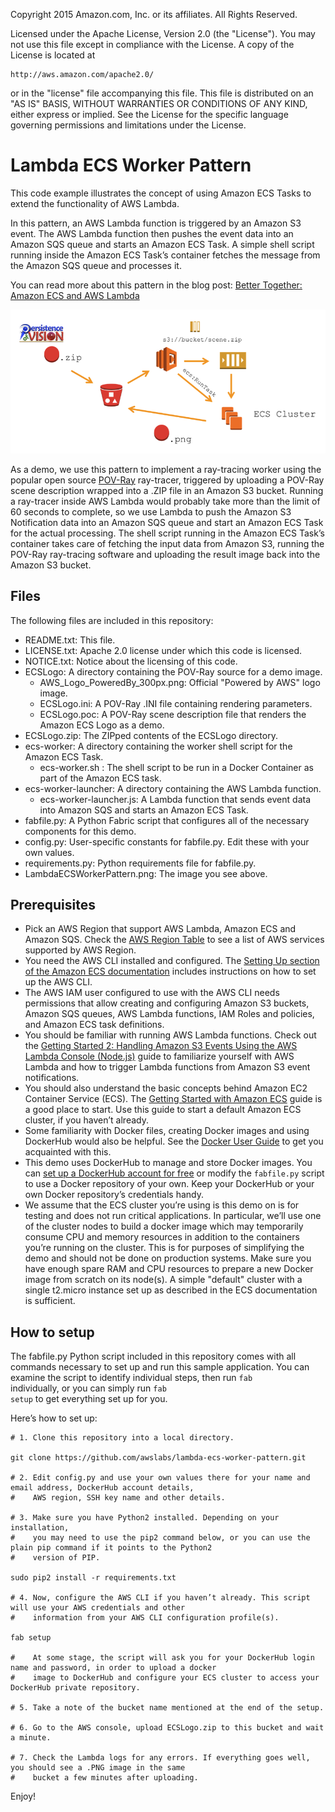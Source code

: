 Copyright 2015 Amazon.com, Inc. or its affiliates. All Rights Reserved.

Licensed under the Apache License, Version 2.0 (the "License").
You may not use this file except in compliance with the License.
A copy of the License is located at

    http://aws.amazon.com/apache2.0/

or in the "license" file accompanying this file.
This file is distributed on an "AS IS" BASIS, WITHOUT WARRANTIES OR CONDITIONS OF ANY KIND, either express or implied.
See the License for the specific language governing permissions and limitations under the License.

# Lambda ECS Worker Pattern

This code example illustrates the concept of using Amazon ECS Tasks to extend the functionality of AWS Lambda.

In this pattern, an AWS Lambda function is triggered by an Amazon S3 event. The AWS Lambda function then pushes the
event data into an Amazon SQS queue and starts an Amazon ECS Task. A simple shell script running inside the Amazon ECS
Task’s container fetches the message from the Amazon SQS queue and processes it.

You can read more about this pattern in the blog post: [Better Together: Amazon ECS and AWS Lambda](https://aws.amazon.com/blogs/compute/better-together-amazon-ecs-and-aws-lambda/)

![Architecture overview of the Lambda ECS Worker Pattern](LambdaECSWorkerPattern.png)

As a demo, we use this pattern to implement a ray-tracing worker using the popular open source
[POV-Ray](http://www.povray.org/) ray-tracer, triggered by uploading a POV-Ray scene description wrapped
into a .ZIP file in an Amazon S3 bucket. Running a ray-tracer inside AWS Lambda would probably take more than the
limit of 60 seconds to complete, so we use Lambda to push the Amazon S3 Notification data into an Amazon SQS queue and
start an Amazon ECS Task for the actual processing. The shell script running in the Amazon ECS Task’s container takes
care of fetching the input data from Amazon S3, running the POV-Ray ray-tracing software and uploading the result image
back into the Amazon S3 bucket.

## Files

The following files are included in this repository:

* README.txt: This file.
* LICENSE.txt: Apache 2.0 license under which this code is licensed.
* NOTICE.txt: Notice about the licensing of this code.
* ECSLogo: A directory containing the POV-Ray source for a demo image.
  * AWS_Logo_PoweredBy_300px.png: Official "Powered by AWS" logo image.
  * ECSLogo.ini: A POV-Ray .INI file containing rendering parameters.
  * ECSLogo.poc: A POV-Ray scene description file that renders the Amazon ECS Logo as a demo.
* ECSLogo.zip: The ZIPped contents of the ECSLogo directory.
* ecs-worker: A directory containing the worker shell script for the Amazon ECS Task.
  * ecs-worker.sh : The shell script to be run in a Docker Container as part of the Amazon ECS task.
* ecs-worker-launcher: A directory containing the AWS Lambda function.
  * ecs-worker-launcher.js: A Lambda function that sends event data into Amazon SQS and starts an Amazon ECS Task.
* fabfile.py: A Python Fabric script that configures all of the necessary components for this demo.
* config.py: User-specific constants for fabfile.py. Edit these with your own values.
* requirements.py: Python requirements file for fabfile.py.
* LambdaECSWorkerPattern.png: The image you see above.

## Prerequisites

* Pick an AWS Region that support AWS Lambda, Amazon ECS and Amazon SQS. Check the [AWS Region
  Table](https://aws.amazon.com/about-aws/global-infrastructure/regional-product-services/) to see a list of AWS
  services supported by AWS Region.
* You need the AWS CLI installed and configured. The [Setting Up section of the Amazon ECS
  documentation](http://docs.aws.amazon.com/AmazonECS/latest/developerguide/get-set-up-for-amazon-ecs.html) includes
  instructions on how to set up the AWS CLI.
* The AWS IAM user configured to use with the AWS CLI needs permissions that allow creating and configuring Amazon S3
  buckets, Amazon SQS queues, AWS Lambda functions, IAM Roles and policies, and Amazon ECS task definitions.
* You should be familiar with running AWS Lambda functions. Check out the [Getting Started 2: Handling Amazon S3 Events
  Using the AWS Lambda Console
  (Node.js)](http://docs.aws.amazon.com/lambda/latest/dg/getting-started-amazons3-events.html) guide to familiarize
  yourself with AWS Lambda and how to trigger Lambda functions from Amazon S3 event notifications.
* You should also understand the basic concepts behind Amazon EC2 Container Service (ECS). The [Getting Started with
  Amazon ECS](http://docs.aws.amazon.com/AmazonECS/latest/developerguide/ECS_GetStarted.html) guide is a good place to
  start. Use this guide to start a default Amazon ECS cluster, if you haven’t already.
* Some familiarity with Docker files, creating Docker images and using DockerHub would also be helpful. See the [Docker
  User Guide](https://docs.docker.com/userguide/) to get you acquainted with this.
* This demo uses DockerHub to manage and store Docker images. You can [set up a DockerHub account for
  free](https://hub.docker.com/) or modify the <code>fabfile.py</code> script to use a Docker repository of your own. 
  Keep your DockerHub or your own Docker repository’s credentials handy.
* We assume that the ECS cluster you’re using is this demo on is for testing and does not run critical applications.
  In particular, we’ll use one of the cluster nodes to build a docker image which may temporarily consume CPU and
  memory resources in addition to the containers you’re running on the cluster. This is for purposes of simplifying
  the demo and should not be done on production systems. Make sure you have enough spare RAM and CPU resources to
  prepare a new Docker image from scratch on its node(s). A simple "default" cluster with a single t2.micro instance
  set up as described in the ECS documentation is sufficient.

## How to setup

The fabfile.py Python script included in this repository comes with all commands necessary to set up and run this
sample application. You can examine the script to  identify individual steps, then run
<code>fab <name of function></code> individually, or you can simply run <code>fab setup</code> to get everything set
up for you.

Here’s how to set up:

    # 1. Clone this repository into a local directory.
    
    git clone https://github.com/awslabs/lambda-ecs-worker-pattern.git
    
    # 2. Edit config.py and use your own values there for your name and email address, DockerHub account details,
    #    AWS region, SSH key name and other details.
    
    # 3. Make sure you have Python2 installed. Depending on your installation,
    #    you may need to use the pip2 command below, or you can use the plain pip command if it points to the Python2
    #    version of PIP.
    
    sudo pip2 install -r requirements.txt
    
    # 4. Now, configure the AWS CLI if you haven’t already. This script will use your AWS credentials and other
    #    information from your AWS CLI configuration profile(s).
    
    fab setup
    
    #    At some stage, the script will ask you for your DockerHub login name and password, in order to upload a docker
    #    image to DockerHub and configure your ECS cluster to access your DockerHub private repository.
    
    # 5. Take a note of the bucket name mentioned at the end of the setup.
    
    # 6. Go to the AWS console, upload ECSLogo.zip to this bucket and wait a minute.

    # 7. Check the Lambda logs for any errors. If everything goes well, you should see a .PNG image in the same
    #    bucket a few minutes after uploading.
    
Enjoy!

